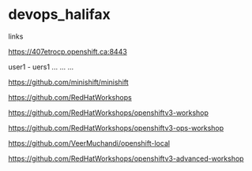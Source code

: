 # devops_halifax

links

https://407etrocp.openshift.ca:8443

user1 - uers1
...
...
...

https://github.com/minishift/minishift

https://github.com/RedHatWorkshops

https://github.com/RedHatWorkshops/openshiftv3-workshop

https://github.com/RedHatWorkshops/openshiftv3-ops-workshop

https://github.com/VeerMuchandi/openshift-local

https://github.com/RedHatWorkshops/openshiftv3-advanced-workshop
